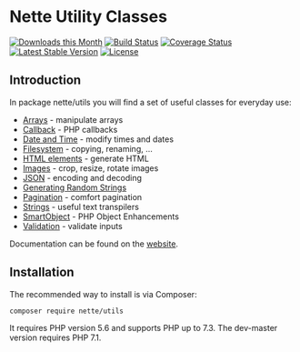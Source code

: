 Nette Utility Classes
=====================

[![Downloads this Month](https://img.shields.io/packagist/dm/nette/utils.svg)](https://packagist.org/packages/nette/utils)
[![Build Status](https://travis-ci.org/nette/utils.svg?branch=master)](https://travis-ci.org/nette/utils)
[![Coverage Status](https://coveralls.io/repos/github/nette/utils/badge.svg?branch=master)](https://coveralls.io/github/nette/utils?branch=master)
[![Latest Stable Version](https://poser.pugx.org/nette/utils/v/stable)](https://github.com/nette/utils/releases)
[![License](https://img.shields.io/badge/license-New%20BSD-blue.svg)](https://github.com/nette/utils/blob/master/license.md)


Introduction
------------

In package nette/utils you will find a set of useful classes for everyday use:

- [Arrays](https://doc.nette.org/arrays) - manipulate arrays
- [Callback](https://doc.nette.org/callback) - PHP callbacks
- [Date and Time](https://doc.nette.org/datetime) - modify times and dates
- [Filesystem](https://doc.nette.org/filesystem) - copying, renaming, …
- [HTML elements](https://doc.nette.org/html-elements) - generate HTML
- [Images](https://doc.nette.org/images) - crop, resize, rotate images
- [JSON](https://doc.nette.org/json) - encoding and decoding
- [Generating Random Strings](https://doc.nette.org/random)
- [Pagination](https://doc.nette.org/pagination) - comfort pagination
- [Strings](https://doc.nette.org/strings) - useful text transpilers
- [SmartObject](https://doc.nette.org/smartobject) - PHP Object Enhancements
- [Validation](https://doc.nette.org/validators) - validate inputs

Documentation can be found on the [website](https://doc.nette.org/utils).


Installation
------------

The recommended way to install is via Composer:

```
composer require nette/utils
```

It requires PHP version 5.6 and supports PHP up to 7.3. The dev-master version requires PHP 7.1.
